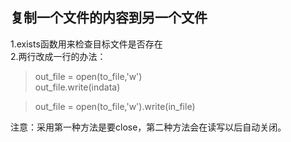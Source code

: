 ## 复制一个文件的内容到另一个文件
1.exists函数用来检查目标文件是否存在  
2.两行改成一行的办法：  
> out_file = open(to_file,'w')  
out_file.write(indata)

> out_file = open(to_file,'w').write(in_file)

注意：采用第一种方法是要close，第二种方法会在读写以后自动关闭。
